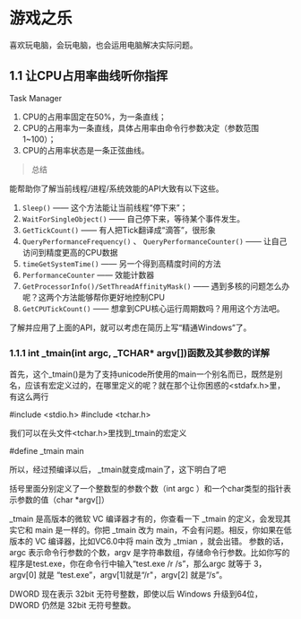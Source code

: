 # 游戏之乐

喜欢玩电脑，会玩电脑，也会运用电脑解决实际问题。

## 1.1 让CPU占用率曲线听你指挥

Task Manager

1. CPU的占用率固定在50%，为一条直线；
2. CPU的占用率为一条直线，具体占用率由命令行参数决定（参数范围1~100）；
3. CPU的占用率状态是一条正弦曲线。

> 总结

能帮助你了解当前线程/进程/系统效能的API大致有以下这些。

1. `Sleep()` —— 这个方法能让当前线程“停下来”；
2. `WaitForSingleObject()` —— 自己停下来，等待某个事件发生。
3. `GetTickCount()` —— 有人把Tick翻译成“滴答”，很形象
4. `QueryPerformanceFrequency()` 、 `QueryPerformanceCounter()` —— 让自己访问到精度更高的CPU数据
5. `timeGetSystemTime()` —— 另一个得到高精度时间的方法
6. `PerformanceCounter` —— 效能计数器
7. `GetProcessorInfo()/SetThreadAffinityMask()` —— 遇到多核的问题怎么办呢？这两个方法能够帮你更好地控制CPU
8. `GetCPUTickCount()` —— 想拿到CPU核心运行周期数吗？用用这个方法吧。

了解并应用了上面的API，就可以考虑在简历上写“精通Windows”了。

### 1.1.1 int _tmain(int argc, _TCHAR* argv[])函数及其参数的详解

首先，这个_tmain()是为了支持unicode所使用的main一个别名而已，既然是别名，应该有宏定义过的，在哪里定义的呢？就在那个让你困惑的<stdafx.h>里，有这么两行

#include <stdio.h>
#include <tchar.h>

我们可以在头文件<tchar.h>里找到_tmain的宏定义

#define _tmain main

所以，经过预编译以后， _tmain就变成main了，这下明白了吧

括号里面分别定义了一个整数型的参数个数（int argc ）和一个char类型的指针表示参数的值（char *argv[]）

_tmain 是高版本的微软 VC 编译器才有的，你查看一下 _tmain 的定义，会发现其实它和 main 是一样的。你把 _tmain 改为 main，不会有问题。相反，你如果在低版本的 VC 编译器，比如VC6.0中将 main 改为 _tmian ，就会出错。
参数的话，argc 表示命令行参数的个数，argv 是字符串数组，存储命令行参数。比如你写的程序是test.exe，你在命令行中输入“test.exe /r /s”，那么argc 就等于 3，argv[0] 就是 “test.exe”，argv[1]就是“/r"，argv[2] 就是“/s”。

DWORD 现在表示 32bit 无符号整数，即使以后 Windows 升级到64位，DWORD 仍然是 32bit 无符号整数。
